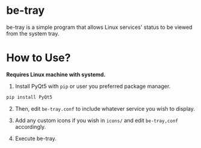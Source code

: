 # be-tray


be-tray is a simple program that allows Linux services' status to be viewed from the system tray.


# How to Use?


**Requires Linux machine with systemd.**


1. Install PyQt5 with `pip` or user you preferred package manager.

```sh
pip install PyQt5
```

2. Then, edit `be-tray.conf` to include whatever service you wish to display.

3. Add any custom icons if you wish in `icons/` and edit `be-tray,conf` accordingly.

4. Execute be-tray.
